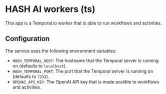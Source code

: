 # HASH AI workers (ts)

This app is a Temporal.io worker that is able to run workflows and activities.

## Configuration

The service uses the following environment variables:

- `HASH_TEMPORAL_HOST`: The hostname that the Temporal server is running on (defaults to `localhost`).
- `HASH_TEMPORAL_PORT`: The port that the Temporal server is running on (defaults to `7233`).
- `OPENAI_API_KEY`: The OpenAI API key that is made availble to workflows and activities.

